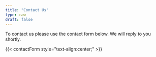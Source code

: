 ```yaml
---
title: "Contact Us"
type: raw
draft: false
---
```


To contact us please use the contact form below. We will reply to you shortly.

{{< contactForm style="text-align:center;" >}}
